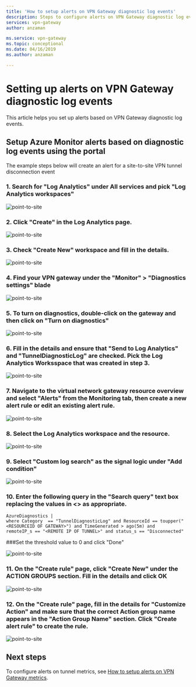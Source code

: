 ```yaml
---
title: 'How to setup alerts on VPN Gateway diagnostic log events'
description: Steps to configure alerts on VPN Gateway diagnostic log events
services: vpn-gateway
author: anzaman

ms.service: vpn-gateway
ms.topic: conceptional
ms.date: 04/16/2019
ms.author: anzaman

---
```

# Setting up alerts on VPN Gateway diagnostic log events

This article helps you set up alerts based on VPN Gateway diagnostic log events.


## <a name="setup"></a>Setup Azure Monitor alerts based on diagnostic log events using the portal

The example steps below will create an alert for a site-to-site VPN tunnel disconnection event

### 1. Search for "Log Analytics" under All services and pick "Log Analytics workspaces"

![point-to-site](./media/vpn-gateway-howto-setup-alerts-for-virtual-network-gateway-log/log-alert0.png "Create")

### <a name="cmdlets"></a>2. Click "Create" in the Log Analytics page.

![point-to-site](./media/vpn-gateway-howto-setup-alerts-for-virtual-network-gateway-log/log-alert1.png  "Select")

### <a name="cmdlets"></a>3. Check "Create New" workspace and fill in the details.
![point-to-site](./media/vpn-gateway-howto-setup-alerts-for-virtual-network-gateway-log/log-alert2.png  "Select")

### <a name="cmdlets"></a>4. Find your VPN gateway under the "Monitor" > "Diagnostics settings" blade
![point-to-site](./media/vpn-gateway-howto-setup-alerts-for-virtual-network-gateway-log/log-alert3.png  "Select")

### <a name="cmdlets"></a>5. To turn on diagnostics, double-click on the gateway and then click on "Turn on diagnostics"
![point-to-site](./media/vpn-gateway-howto-setup-alerts-for-virtual-network-gateway-log/log-alert4.png  "Select")

### <a name="cmdlets"></a>6. Fill in the details and ensure that "Send to Log Analytics" and "TunnelDiagnosticLog" are checked. Pick the Log Analytics Worksspace that was created in step 3.
![point-to-site](./media/vpn-gateway-howto-setup-alerts-for-virtual-network-gateway-log/log-alert5.png  "Select")

### <a name="cmdlets"></a>7. Navigate to the virtual network gateway resource overview and select "Alerts" from the Monitoring tab, then create a new alert rule or edit an existing alert rule.
![point-to-site](./media/vpn-gateway-howto-setup-alerts-for-virtual-network-gateway-log/log-alert6.png  "Select")

### <a name="cmdlets"></a>8. Select the Log Analytics workspace and the resource.
![point-to-site](./media/vpn-gateway-howto-setup-alerts-for-virtual-network-gateway-log/log-alert7.png  "Select")

### <a name="cmdlets"></a>9. Select "Custom log search" as the signal logic under "Add condition"
![point-to-site](./media/vpn-gateway-howto-setup-alerts-for-virtual-network-gateway-log/log-alert8.png  "Select")

### <a name="cmdlets"></a>10. Enter the following query in the "Search query" text box replacing the values in <> as appropriate.

	AzureDiagnostics |
	where Category  == "TunnelDiagnosticLog" and ResourceId == toupper("<RESOURCEID OF GATEWAY>") and TimeGenerated > ago(5m) and
    remoteIP_s == "<REMOTE IP OF TUNNEL>" and status_s == "Disconnected"

###Set the threshold value to 0 and click "Done"

![point-to-site](./media/vpn-gateway-howto-setup-alerts-for-virtual-network-gateway-log/log-alert9.png  "Select")

### <a name="cmdlets"></a>11. On the "Create rule" page, click "Create New" under the ACTION GROUPS section. Fill in the details and click OK
![point-to-site](./media/vpn-gateway-howto-setup-alerts-for-virtual-network-gateway-log/log-alert10.png  "Select")

### <a name="cmdlets"></a>12. On the "Create rule" page, fill in the details for "Customize Action" and make sure that the correct Action group name appears in the "Action Group Name" section. Click "Create alert rule" to create the rule.
![point-to-site](./media/vpn-gateway-howto-setup-alerts-for-virtual-network-gateway-log/log-alert11.png  "Select")

## Next steps

To configure alerts on tunnel metrics, see [How to setup alerts on VPN Gateway metrics](vpn-gateway-howto-setup-alerts-for-virtual-network-gateway-metric.md).